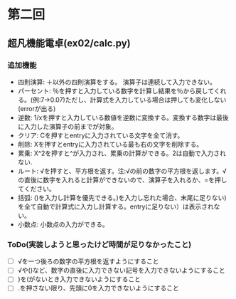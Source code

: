 # 第二回
## 超凡機能電卓(ex02/calc.py)
### 追加機能
- 四則演算: ＋以外の四則演算をする。 演算子は連続して入力できない。
- パーセント: ％を押すと入力している数字を計算し結果を％から戻してくれる。(例:7→0.07)ただし、計算式を入力している場合は押しても変化しない(errorが出る)
- 逆数: 1/xを押すと入力している数値を逆数に変換する。変換する数字は最後に入力した演算子の前までが対象。
- クリア: Cを押すとentryに入力されている文字を全て消す。
- 削除: Xを押すとentryに入力されている最も右の文字を削除する。
- 累乗: X^2を押すと^が入力され、累乗の計算ができる。2は自動で入力されない.
- ルート: √を押すと、平方根を返す。注:√の前の数字の平方根を返します。√の直後に数字を入れると計算ができないので、演算子を入れるか、=を押してください。
- 括弧: ()を入力し計算を優先できる。)を入力し忘れた場合、末尾に足りない)を全て自動で計算式に入力し計算する。entryに足りない）は表示されない。
- 小数点: 小数点の入力ができる。

### ToDo(実装しようと思ったけど時間が足りなかったこと)
- [ ] √を一つ後ろの数字の平方根を返すようにすること
- [ ] √や()など、数字の直後に入力できない記号を入力できないようにすること
- [ ] )を(がないとき入力できないようにすること
- [ ] .を押さない限り、先頭に0を入力できないようにすること